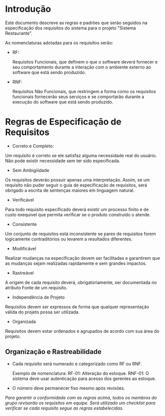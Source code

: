 # Introdução
Este documento descreve as regras e padrões que serão seguidos na especificação dos requisitos do sistema para o projeto "Sistema Restaurante".

As nomenclaturas adotadas para os requisitos serão:
* RF:

    Requisitos Funcionais, que definem o que o software deverá fornecer e seu comportamento durante a interação com o ambiente externo ao software que está sendo produzido. 
* RNF:

    Requisitos Não Funcionais, que restringem a forma como os requisitos funcionais fornecerão seus serviços e se comportarão durante a execução do software que está sendo produzido.


# Regras de Especificação de Requisitos

* Correto e Completo:

Um requisito é correto se ele satisfaz alguma necessidade real do usuário. Não pode existir necessidade sem ter sido especificada.

* Sem Ambigiiidade

Os requisitos deverão possuir apenas uma interpretação. Assim, se um requisito não puder seguir o guia de especificação de requisitos, será obrigado a escrita de sentenças maiores em linguagem natural.

* Verificável

Para todo requisito especificado deverá existir um processo finito e de custo exequível que permita verificar se o produto construído o atende.

* Consistente

Um conjunto de requisitos está inconsistente se pares de requisitos forem logicamente contraditórios ou levarem a resultados diferentes.

* Modificável

Realizar mudanças na especificação devem ser facilitadas e garantirem que as mudanças sejam realizadas rapidamente e sem grandes impactos.

* Rastreável

A origem de cada requisito deverá, obrigatoriamente, ser documentada no atributo Fonte de um requisito.

* Independência de Projeto

Requisitos devem ser expressos de forma que qualquer representação válida do projeto possa ser utilizada.

* Organizada

Requisitos devem estar ordenados e agrupados de acordo com sua área do projeto.


## Organização e Rastreabilidade
* Cada requisito será numerado e categorizado como RF ou RNF.

    Exemplo de nomenclatura:
        RF-01: Alteração do estoque.
        RNF-01: O sistema deve usar autenticação para acesso dos gerentes ao estoque.
* O número deve permanecer fixo mesmo após revisões.


_Para garantir a conformidade com as regras acima, todos os membros do grupo revisarão os requisitos em equipe. Será utilizado um checklist para verificar se cada requisito segue as regras estabelecidas._

